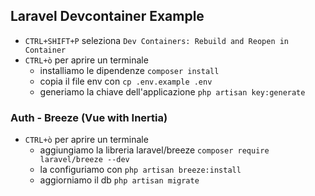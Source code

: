 ## Laravel Devcontainer Example

- `CTRL+SHIFT+P` seleziona `Dev Containers: Rebuild and Reopen in Container`
- `CTRL+ò` per aprire un terminale
  - installiamo le dipendenze `composer install`
  - copia il file env con `cp .env.example .env`
  - generiamo la chiave dell'applicazione `php artisan key:generate`

### Auth - Breeze (Vue with Inertia)

- `CTRL+ò` per aprire un terminale
  - aggiungiamo la libreria laravel/breeze `composer require laravel/breeze --dev`
  - la configuriamo con `php artisan breeze:install`
  - aggiorniamo il db `php artisan migrate`